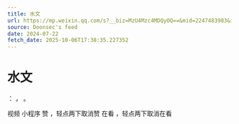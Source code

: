 ```yaml
---
title: 水文
url: https://mp.weixin.qq.com/s?__biz=MzU4Mzc4MDQyOQ==&mid=2247483983&idx=1&sn=82ff57ed9f2be2e82f5d26ed2f530f39
source: Doonsec's feed
date: 2024-07-22
fetch_date: 2025-10-06T17:38:35.227352
---
```


# 水文

：
，
。

视频
小程序
赞
，轻点两下取消赞
在看
，轻点两下取消在看